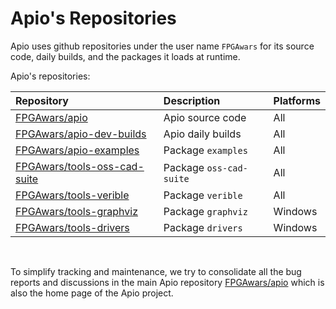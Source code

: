 

# Apio's Repositories

Apio uses github repositories under the user name `FPGAwars` for its source code, daily builds, and the packages it loads at runtime.

Apio's repositories:

| Repository                                                                      | Description             | Platforms |
| :------------------------------------------------------------------------------ | :---------------------- | :-------- |
| [FPGAwars/apio](https://github.com/FPGAwars/apio)                               | Apio source code        | All       |
| [FPGAwars/apio-dev-builds](https://github.com/FPGAwars/apio-dev-builds)         | Apio daily builds       | All       |
| [FPGAwars/apio-examples](https://github.com/FPGAwars/examples)                  | Package `examples`      | All       |
| [FPGAwars/tools-oss-cad-suite](https://github.com/FPGAwars/tools-oss-cad-suite) | Package `oss-cad-suite` | All       |
| [FPGAwars/tools-verible](https://github.com/FPGAwars/tools-verible)             | Package `verible`       | All       |
| [FPGAwars/tools-graphviz](https://github.com/FPGAwars/tools-graphviz)           | Package `graphviz`      | Windows   |
| [FPGAwars/tools-drivers](https://github.com/FPGAwars/tools-drivers)             | Package `drivers`       | Windows   |

<br>

To simplify tracking and maintenance, we try to consolidate all the bug reports and discussions in the main Apio repository [FPGAwars/apio](https://github.com/FPGAwars/apio) which is also the home page of the Apio project.

<br>


